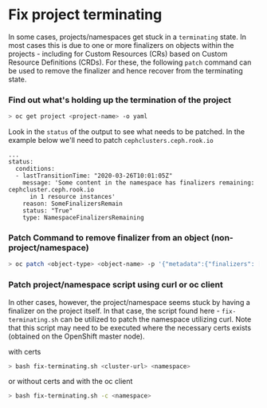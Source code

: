 # Fix project terminating 

In some cases, projects/namespaces get stuck in a `terminating` state. In most cases this is due to one or more finalizers on objects within the projects  - including for Custom Resources (CRs) based on Custom Resource Definitions (CRDs). For these, the following `patch` command can be used to remove the finalizer and hence recover from the terminating state.

### Find out what's holding up the termination of the project

```bash
> oc get project <project-name> -o yaml
```

Look in the `status` of the output to see what needs to be patched. In the example below we'll need to patch `cephclusters.ceph.rook.io`

```
...
status:
  conditions:
  - lastTransitionTime: "2020-03-26T10:01:05Z"
    message: 'Some content in the namespace has finalizers remaining: cephcluster.ceph.rook.io
      in 1 resource instances'
    reason: SomeFinalizersRemain
    status: "True"
    type: NamespaceFinalizersRemaining
```

### Patch Command to remove finalizer from an object (non-project/namespace)

```bash
> oc patch <object-type> <object-name> -p '{"metadata":{"finalizers": []}}' --type=merge
```

### Patch project/namespace script using curl or oc client

In other cases, however, the project/namespace seems stuck by having a finalizer on the project itself. In that case, the script found here - `fix-terminating.sh` can be utilized to patch the namespace utilizing curl. Note that this script may need to be executed where the necessary certs exists (obtained on the OpenShift master node).

with certs

```bash
> bash fix-terminating.sh <cluster-url> <namespace>
```

or without certs and with the oc client

```bash
> bash fix-terminating.sh -c <namespace>
```
